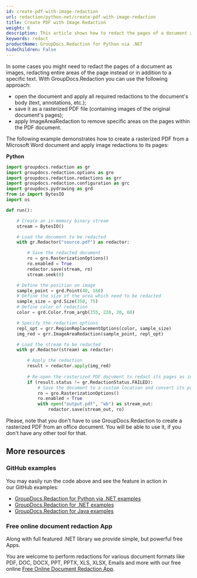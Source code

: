 ```yaml
---
id: create-pdf-with-image-redaction
url: redaction/python-net/create-pdf-with-image-redaction
title: Create PDF with Image Redaction
weight: 8
description: This article shows how to redact the pages of a document as images, redacting entire areas of the page instead or in addition to a specific text.
keywords: redact
productName: GroupDocs.Redaction for Python via .NET
hideChildren: False
---
```


In some cases you might need to redact the pages of a document as images, redacting entire areas of the page instead or in addition to a specific text. With GroupDocs.Redaction you can use the following approach:  

*   open the document and apply all required redactions to the document's body (text, annotations, etc.);
*   save it as a rasterized PDF file (containing images of the original document's pages);
*   apply ImageAreaRedaction to remove specific areas on the pages within the PDF document.  
    
The following example demonstrates how to create a rasterized PDF from a Microsoft Word document and apply image redactions to its pages:

**Python**

```python
import groupdocs.redaction as gr
import groupdocs.redaction.options as gro
import groupdocs.redaction.redactions as grr
import groupdocs.redaction.configuration as grc
import groupdocs.pydrawing as grd
from io import BytesIO
import os

def run():

    # Create an in-memory binary stream
    stream = BytesIO()

    # Load the document to be redacted
    with gr.Redactor("source.pdf") as redactor:

        # Save the redacted document
        ro = gro.RasterizationOptions()
        ro.enabled = True
        redactor.save(stream, ro)
        stream.seek(0)

    # Define the position on image
    sample_point = grd.Point(40, 160)
    # Define the size of the area which need to be redacted
    sample_size = grd.Size(350, 75)
    # Define color of redaction
    color = grd.Color.from_argb(255, 220, 20, 60)

    # Specify the redaction options
    repl_opt = grr.RegionReplacementOptions(color, sample_size)
    img_red = grr.ImageAreaRedaction(sample_point, repl_opt)

    # Load the stream to be redacted
    with gr.Redactor(stream) as redactor:

        # Apply the redaction
        result = redactor.apply(img_red)
        
        # Re-open the rasterized PDF document to redact its pages as images
        if (result.status != gr.RedactionStatus.FAILED):
            # Save the document to a custom location and convert its pages to images
            ro = gro.RasterizationOptions()
            ro.enabled = True
            with open("output.pdf", "wb") as stream_out:
                redactor.save(stream_out, ro)
```

Please, note that you don't have to use GroupDocs.Redaction to create a rasterized PDF from an office document. You will be able to use it, if you don't have any other tool for that.

## More resources

### GitHub examples

You may easily run the code above and see the feature in action in our GitHub examples:

*   [GroupDocs.Redaction for Python via .NET examples](https://github.com/groupdocs-redaction/GroupDocs.Redaction-for-Python-via-.NET)
*   [GroupDocs.Redaction for .NET examples](https://github.com/groupdocs-redaction/GroupDocs.Redaction-for-.NET)
*   [GroupDocs.Redaction for Java examples](https://github.com/groupdocs-redaction/GroupDocs.Redaction-for-Java)
    

### Free online document redaction App

Along with full featured .NET library we provide simple, but powerful free Apps.

You are welcome to perform redactions for various document formats like PDF, DOC, DOCX, PPT, PPTX, XLS, XLSX, Emails and more with our free online [Free Online Document Redaction App](https://products.groupdocs.app/redaction).
